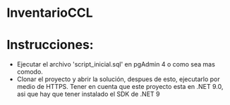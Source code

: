 # InventarioCCL

# Instrucciones:
- Ejecutar el archivo 'script_inicial.sql' en pgAdmin 4 o como sea mas comodo.
- Clonar el proyecto y abrir la solución, despues de esto, ejecutarlo por medio de HTTPS. Tener en cuenta que este proyecto esta en .NET 9.0, asi que hay que tener instalado el SDK de .NET 9
